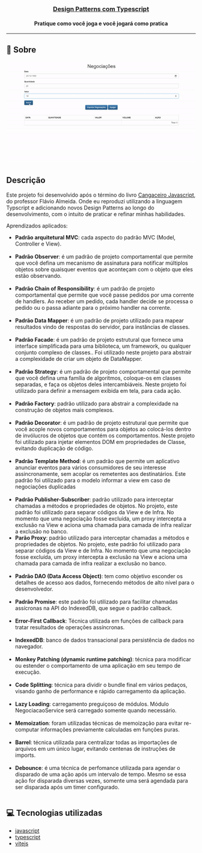 <h3 align="center">
  <a href="https://cahmoraes.github.io/negociacoes-design-pattern/" target="_blank">Design Patterns com Typescript</a>
</h3>

<h4 align="center">Pratique como você joga e você jogará como pratica</h4>

---

## :rocket: Sobre

<p align="center">
  <img src="https://github.com/Cahmoraes/negociacoes-design-pattern/blob/main/src/assets/example.gif" alt="Negociações">
</p>

## Descrição

<p>Este projeto foi desenvolvido após o término do livro <a href="https://www.casadocodigo.com.br/products/colecao-cangaceiro-javascript?_pos=1&_sid=eded78d67&_ss=r&variant=12268851298379">Cangaceiro Javascript</a>, do professor Flávio Almeida. Onde eu
reproduzi utilizando a linguagem Typscript e adicionando novos Design Patterns ao longo do desenvolvimento, com o intuito de praticar e refinar minhas habilidades.
</p>
<p>
Aprendizados aplicados:
<ul>
  <li><b>Padrão arquitetural MVC</b>: cada aspecto do padrão MVC (Model, Controller e View).</li>
  <br>
  <li><b>Padrão Observer</b>: é um padrão de projeto comportamental que permite que você defina um mecanismo de assinatura para notificar múltiplos objetos sobre quaisquer eventos que aconteçam com o objeto que eles estão observando.</li>
  <br>
  <li><b>Padrão Chain of Responsibility</b>: é um padrão de projeto comportamental que permite que você passe pedidos por uma corrente de handlers. Ao receber um pedido, cada handler decide se processa o pedido ou o passa adiante para o próximo handler na corrente.</li>
  <br>
  <li><b>Padrão Data Mapper</b>: é um padrão de projeto utilizado para mapear resultados vindo de respostas do servidor, para instâncias de classes.</li>
  <br>
  <li><b>Padrão Facade</b>: é um padrão de projeto estrutural que fornece uma interface simplificada para uma biblioteca, um framework, ou qualquer conjunto complexo de classes.. Foi utilizado neste projeto para abstrair a complexidade de criar um objeto de DataMapper.</li>
  <br>
  <li><b>Padrão Strategy</b>: é um padrão de projeto comportamental que permite que você defina uma família de algoritmos, coloque-os em classes separadas, e faça os objetos deles intercambiáveis. Neste projeto foi utilizado para definir a mensagem exibida em tela, para cada ação.</li>
  <br>
  <li><b>Padrão Factory</b>: padrão utilizado para abstrair a complexidade na construção de objetos mais complexos.</li>
  <br>
  <li><b>Padrão Decorator</b>: é um padrão de projeto estrutural que permite que você acople novos comportamentos para objetos ao colocá-los dentro de invólucros de objetos que contém os comportamentos. Neste projeto foi utilizado para injetar elementos DOM em propriedades de Classe, evitando duplicação de código.</li>
  <br>
  <li><b>Padrão Template Method</b>: é um padrão que permite um aplicativo anunciar eventos para vários consumidores de seu interesse assincronamente, sem acoplar os remetentes aos destinatários. Este padrão foi utilizado para o modelo informar a view em caso de negociações duplicadas</li>
  <br>
  <li><b>Padrão Publisher-Subscriber</b>: padrão utilizado para interceptar chamadas a métodos e propriedades de objetos. No projeto, este padrão foi utilizado para separar códigos da View e de Infra. No momento que uma negociação fosse excluída, um proxy intercepta a exclusão na View e aciona uma chamada para camada de infra realizar a exclusão no banco.</li>
  <li><b>Parão Proxy</b>: padrão utilizado para interceptar chamadas a métodos e propriedades de objetos. No projeto, este padrão foi utilizado para separar códigos da View e de Infra. No momento que uma negociação fosse excluída, um proxy intercepta a exclusão na View e aciona uma chamada para camada de infra realizar a exclusão no banco.</li>
  <br>
  <li><b>Padrão DAO (Data Access Object)</b>: tem como objetivo esconder os detalhes de acesso aos dados, fornecendo métodos de alto nível para o desenvolvedor.</li>
  <br>
  <li><b>Padrão Promise</b>: este padrão foi utilizado para facilitar chamadas assícronas na API do IndexedDB, que segue o padrão callback.</li>
  <br>
  <li><b>Error-First Callback</b>: Técnica utilizada em funções de callback para tratar resultados de operações assíncronas.</li>
  <br>
  <li><b>IndexedDB</b>: banco de dados transacional para persistência de dados no navegador.</li>
  <br>
  <li><b>Monkey Patching (dynamic runtime patching)</b>: técnica para modificar ou estender o comportamento de uma aplicação em seu tempo de execução.</li>
  <br>
  <li><b>Code Splitting</b>: técnica para dividir o bundle final em vários pedaços, visando ganho de performance e rápido carregamento da aplicação.</li>
  <br>
  <li><b>Lazy Loading</b>: carregamento preguiçoso de módulos. Módulo NegociacaoService será carregado somente quando necessário.</li>
  <br>
  <li><b>Memoization</b>: foram utilizadas técnicas de memoização para evitar re-computar informações previamente calculadas em funções puras.</li>
  <br>
  <li><b>Barrel</b>: técnica utilizada para centralizar todas as importações de arquivos em um único lugar, evitando centenas de instruções de imports.</li>
  <br>
   <li><b>Debounce</b>: é uma técnica de perfomance utilizada para agendar o disparado de uma ação após um intervalo de tempo. Mesmo se essa ação for disparada diversas vezes, somente uma será agendada para ser disparada após um timer configurado.</li>
   <br>
</ul>
</p>

## :computer: Tecnologias utilizadas

- [javascript](https://developer.mozilla.org/pt-BR/docs/Web/JavaScript)
- [typescript](https://www.typescriptlang.org/)
- [vitejs](https://vitejs.dev/)
